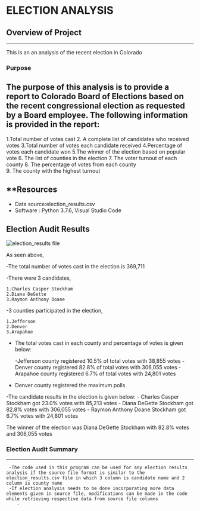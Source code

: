 # **ELECTION ANALYSIS**

## **Overview of Project**
---
This is an an analysis of the recent election in Colorado
### **Purpose**

The purpose of this analysis is to provide a report to Colorado Board of Elections based on the recent congressional election as requested by a Board employee. The following information is provided in the report:
---
   1.Total number of votes cast
   2. A complete list of candidates who received votes
   3.Total number of votes each candidate received
   4.Percentage of votes each candidate won
   5.The winner of the election based on popular vote
   6. The list of counties in the election
   7. The voter turnout of each county
   8. The percentage of votes from each county 	
   9. The county with the highest turnout

## **Resources
- Data source:election_results.csv
- Software : Python 3.7.6, Visual Studio Code 
	
## **Election Audit Results**

![election_results file](https://user-images.githubusercontent.com/89427676/133938175-11f7e555-0893-46b2-b8e8-cbeb5798fff6.png)

As seen above, 

-The total number of votes cast in the election is 369,711

-There were 3 candidates, 

	1.Charles Casper Stockham
	2.Diana DeGette
	3.Raymon Anthony Doane

-3 counties participated in the election,

	1.Jefferson
	2.Denver
	3.Arapahoe

- The total votes cast in each county and percentage of votes is given below:

	-Jefferson county registered 10.5% of total votes with 38,855 votes
	-Denver county registered 82.8% of total votes with 306,055 votes
	-Arapahoe county registered 6.7% of total votes with 24,801 votes

- Denver county registered the maximum polls

-The candidate results in the election is given below:
  	- Charles Casper Stockham got 23.0% votes with 85,213 votes
  	- Diana DeGette Stockham got 82.8% votes with 306,055 votes
  	- Raymon Anthony Doane Stockham got 6.7% votes with 24,801 votes

The winner of the election was Diana DeGette Stockham with 82.8% votes and 306,055 votes

### **Election Audit Summary**
---
     -The code used in this program can be used for any election results analysis if the source file format is similar to the election_results.csv file in which 3 column is candidate name and 2 column is county name
     -If election analysis needs to be done incorporating more data elements given in source file, modifications can be made in the code while retrieving respective data from source file columns
		-
